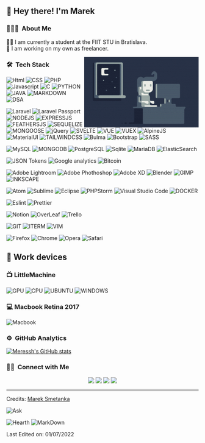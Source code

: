 <!---
<div style="text-align:center"><img src="https://smetankawebdev.sk/img/5.jpg" align="center" height="400"></div>
-->
<h2>👋 Hey there! I'm Marek</h2>

### 👨🏻‍💻  About Me

👨‍🎓 I am currently a student at the FIIT STU in Bratislava. <br>
💽 I am working on my own as freelancer.

<img alt="Night Coding" src="https://raw.githubusercontent.com/AVS1508/AVS1508/master/assets/Night-Coding.gif" align="right"/>

### 🛠  Tech Stack

![Html](https://img.shields.io/badge/HTML5-E34F26?style=for-the-badge&logo=html5&logoColor=white)
![CSS](https://img.shields.io/badge/CSS3-1572B6?style=for-the-badge&logo=css3&logoColor=white)
![PHP](https://img.shields.io/badge/PHP-777BB4?style=for-the-badge&logo=php&logoColor=white)
![Javascript](https://img.shields.io/badge/JavaScript-F7DF1E?style=for-the-badge&logo=javascript&logoColor=black)
![C](https://img.shields.io/badge/C-00599C?style=for-the-badge&logo=c&logoColor=white)
![PYTHON](https://img.shields.io/badge/Python-14354C?style=for-the-badge&logo=python&logoColor=white)
![JAVA](https://img.shields.io/badge/Java-ED8B00?style=for-the-badge&logo=java&logoColor=white)
![MARKDOWN](https://img.shields.io/badge/Markdown-000000?style=for-the-badge&logo=markdown&logoColor=white)
![DSA](https://img.shields.io/badge/Data_structures-000000?style=for-the-badge&logo=structure&logoColor=white)
 
![Laravel](https://img.shields.io/badge/Laravel-FF2D20?style=for-the-badge&logo=laravel&logoColor=white)
![Laravel Passport](https://img.shields.io/badge/Laravel%20Passport-FF2D20?style=for-the-badge&logo=laravel&logoColor=white)
![NODEJS](https://img.shields.io/badge/Node.js-339933?style=for-the-badge&logo=nodedotjs&logoColor=white)
![EXPRESSJS](https://img.shields.io/badge/Express.js-000000?style=for-the-badge&logo=express&logoColor=white)
![FEATHERSJS](https://img.shields.io/badge/FeathersJS-F34E68?style=for-the-badge&logo=featherjs&logoColor=white)
![SEQUELIZE](https://img.shields.io/badge/Sequelize-52B0E7?style=for-the-badge&logo=Sequelize&logoColor=white)
![MONGOOSE](https://img.shields.io/badge/Mongoose-4EA94B?style=for-the-badge&logo=mongoose&logoColor=white)
![jQuery](https://img.shields.io/badge/jQuery-0769AD?style=for-the-badge&logo=jquery&logoColor=white)
![SVELTE](https://img.shields.io/badge/Svelte-4A4A55?style=for-the-badge&logo=svelte&logoColor=FF3E00)
![VUE](https://img.shields.io/badge/Vue.js-35495E?style=for-the-badge&logo=vue.js&logoColor=4FC08D)
![VUEX](https://img.shields.io/badge/Vuex.js-35495E?style=for-the-badge&logo=vue.js&logoColor=4FC08D)
![AlpineJS](https://img.shields.io/badge/Alpine.js-35495E?style=for-the-badge&logo=alpine.js&logoColor=4FC08D)
![MaterialUI](https://img.shields.io/badge/Material--UI-0081CB?style=for-the-badge&logo=material-ui&logoColor=white)
![TAILWINDCSS](https://img.shields.io/badge/Tailwind_CSS-38B2AC?style=for-the-badge&logo=tailwind-css&logoColor=white)
![Bulma](https://img.shields.io/badge/Bulma-38B2AC?style=for-the-badge&logo=bulma-css&logoColor=white)
![Bootstrap](https://img.shields.io/badge/Bootstrap-563D7C?style=for-the-badge&logo=bootstrap&logoColor=white)
![SASS](https://img.shields.io/badge/Sass-CC6699?style=for-the-badge&logo=sass&logoColor=white)

![MySQL](https://img.shields.io/badge/MySQL-00000F?style=for-the-badge&logo=mysql&logoColor=white)
![MONGODB](https://img.shields.io/badge/MongoDB-4EA94B?style=for-the-badge&logo=mongodb&logoColor=white)
![PostgreSQL](https://img.shields.io/badge/PostgreSQL-316192?style=for-the-badge&logo=postgresql&logoColor=white)
![Sqlite](https://img.shields.io/badge/SQLite-07405E?style=for-the-badge&logo=sqlite&logoColor=white)
![MariaDB](https://img.shields.io/badge/MariaDB-003545?style=for-the-badge&logo=mariadb&logoColor=white)
![ElasticSearch](https://img.shields.io/badge/Elastic_Search-005571?style=for-the-badge&logo=elasticsearch&logoColor=white)

![JSON Tokens](https://img.shields.io/badge/json%20web%20tokens-323330?style=for-the-badge&logo=json-web-tokens&logoColor=pink)
![Google analytics](https://img.shields.io/badge/Google%20Analytics-E37400?style=for-the-badge&logo=google%20analytics&logoColor=white)
![Bitcoin](https://img.shields.io/badge/Bitcoin-000000?style=for-the-badge&logo=bitcoin&logoColor=white)

![Adobe Lightroom](https://img.shields.io/badge/Adobe%20Lightroom-31A8FF?style=for-the-badge&logo=Adobe%20Lightroom&logoColor=white)
![Adobe Phothoshop](https://img.shields.io/badge/Adobe%20Photoshop-31A8FF?style=for-the-badge&logo=Adobe%20Photoshop&logoColor=black)
![Adobe XD](https://img.shields.io/badge/Adobe%20XD-470137?style=for-the-badge&logo=Adobe%20XD&logoColor=#FF61F6)
![Blender](https://img.shields.io/badge/blender-%23F5792A.svg?style=for-the-badge&logo=blender&logoColor=white)
![GIMP](https://img.shields.io/badge/gimp-5C5543?style=for-the-badge&logo=gimp&logoColor=white)
![INKSCAPE](https://img.shields.io/badge/Inkscape-000000?style=for-the-badge&logo=Inkscape&logoColor=white)

![Atom](https://img.shields.io/badge/Atom-66595C?style=for-the-badge&logo=Atom&logoColor=white)
![Sublime]( https://img.shields.io/badge/sublime_text-%23575757.svg?&style=for-the-badge&logo=sublime-text&logoColor=important)
![Eclipse](https://img.shields.io/badge/Eclipse-2C2255?style=for-the-badge&logo=eclipse&logoColor=white)
![PHPStorm](http://img.shields.io/badge/-PHPStorm-181717?style=for-the-badge&logo=phpstorm&logoColor=white)
![Visual Studio Code](https://img.shields.io/badge/Visual_Studio_Code-0078D4?style=for-the-badge&logo=visual%20studio%20code&logoColor=white)
![DOCKER](https://img.shields.io/badge/Docker-2CA5E0?style=for-the-badge&logo=docker&logoColor=white)

![Eslint](https://img.shields.io/badge/eslint-3A33D1?style=for-the-badge&logo=eslint&logoColor=white)
![Prettier](https://img.shields.io/badge/prettier-1A2C34?style=for-the-badge&logo=prettier&logoColor=F7BA3E)

![Notion](https://img.shields.io/badge/Notion-000000?style=for-the-badge&logo=notion&logoColor=white)
![OverLeaf](https://img.shields.io/badge/Overleaf-47A141?style=for-the-badge&logo=Overleaf&logoColor=white)
![Trello](https://img.shields.io/badge/Trello-0052CC?style=for-the-badge&logo=trello&logoColor=white)

![GIT](https://img.shields.io/badge/GIT-E44C30?style=for-the-badge&logo=git&logoColor=white)
![ITERM](https://img.shields.io/badge/iTerm2-000000?style=for-the-badge&logo=iterm2&logoColor=white)
![VIM](https://img.shields.io/badge/VIM-%2311AB00.svg?&style=for-the-badge&logo=vim&logoColor=white)

![Firefox](https://img.shields.io/badge/Firefox_Browser-FF7139?style=for-the-badge&logo=Firefox-Browser&logoColor=white)
![Chrome](https://img.shields.io/badge/Google_chrome-4285F4?style=for-the-badge&logo=Google-chrome&logoColor=white)
![Opera](https://img.shields.io/badge/Opera-FF1B2D?style=for-the-badge&logo=Opera&logoColor=white)
![Safari](https://img.shields.io/badge/Safari-FF1B2D?style=for-the-badge&logo=Safari&logoColor=white)
![]()

<h2>🧮 Work devices</h2>

### 📺 LittleMachine
![GPU](https://img.shields.io/badge/NVIDIA-GTX1650-76B900?style=for-the-badge&logo=nvidia&logoColor=white)
![CPU](https://img.shields.io/badge/Intel-Core_i5_10400F-0071C5?style=for-the-badge&logo=intel&logoColor=white)
![UBUNTU](https://img.shields.io/badge/Ubuntu-E95420?style=for-the-badge&logo=ubuntu&logoColor=white)
![WINDOWS](https://img.shields.io/badge/Windows-0078D6?style=for-the-badge&logo=windows&logoColor=white)


### 💻 Macbook Retina 2017
![Macbook](https://img.shields.io/badge/Apple-MacBook_Retina_2017?style=for-the-badge&logo=apple&logoColor=white)

### ⚙️  GitHub Analytics

<p align="center">
<a href="https://github.com/Meressh">
 
 [![Meressh's GitHub stats](https://github-readme-stats.vercel.app/api?username=Meressh&count_private=true&show_icons=true)](https://github.com/anuraghazra/github-readme-stats)
 
</a>
</p>

### 🤝🏻  Connect with Me

<p align="center">
<a href="https://www.smetankawebdev.sk"><img src="https://img.shields.io/badge/-smetankawebdev.sk-3423A6?style=flat&logo=Google-Chrome&logoColor=white"/></a>
<a href="[https://www.linkedin.com/in/marek-smetanka-b52137179](https://www.linkedin.com/in/marek-smetanka-b52137179)"><img src="https://img.shields.io/badge/-Marek%20Smetanka-0077B5?style=flat&logo=Linkedin&logoColor=white"/></a>
<a href="mailto:marek@smetankawebdev.sk"><img src="https://img.shields.io/badge/-marek@smetankawebdev.com-D14836?style=flat&logo=Gmail&logoColor=white"/></a>
<a href="https://www.facebook.com/marek.wscb"><img src="https://img.shields.io/badge/-@Marek%20Smetanka-1877F2?style=flat&logo=Facebook&logoColor=white"/></a>
</p>

-----

Credits: [Marek Smetanka](https://github.com/Meressh)


![Ask](https://img.shields.io/badge/Ask%20me-anything-1abc9c.svg)
<!--![WebsiteUp](https://img.shields.io/uptimerobot/status/m778918918-3e92c097147760ee39d02d36)-->

![Hearth](https://ForTheBadge.com/images/badges/built-with-love.svg)
![MarkDown](https://img.shields.io/badge/Made%20with-Markdown-1f425f.svg)

Last Edited on: 01/07/2022
